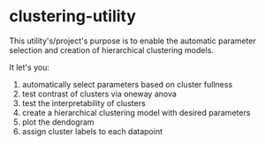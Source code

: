 # clustering-utility
This utility's/project's purpose is to enable the automatic parameter selection and creation of hierarchical clustering models.

It let's you:
  1) automatically select parameters based on cluster fullness
  2) test contrast of clusters via oneway anova
  3) test the interpretability of clusters
  4) create a hierarchical clustering model with desired parameters
  5) plot the dendogram
  6) assign cluster labels to each datapoint


